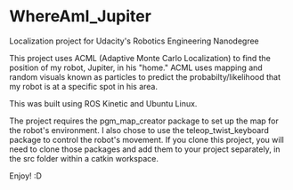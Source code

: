 # WhereAmI_Jupiter
Localization project for Udacity's Robotics Engineering Nanodegree

This project uses ACML (Adaptive Monte Carlo Localization) to find the position of my robot, Jupiter, in his "home." ACML uses mapping and random visuals known as particles
to predict the probabilty/likelihood that my robot is at a specific spot in his area.

This was built using ROS Kinetic and Ubuntu Linux. 

The project requires the pgm_map_creator package to set up the map for the robot's environment. I also chose to use the teleop_twist_keyboard package to control the robot's
movement. If you clone this project, you will need to clone those packages and add them to your project separately, in the src folder within a catkin workspace. 

Enjoy! :D
